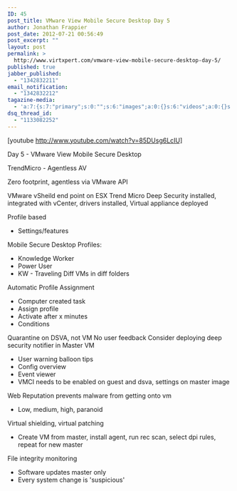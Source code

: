 ```yaml
---
ID: 45
post_title: VMware View Mobile Secure Desktop Day 5
author: Jonathan Frappier
post_date: 2012-07-21 00:56:49
post_excerpt: ""
layout: post
permalink: >
  http://www.virtxpert.com/vmware-view-mobile-secure-desktop-day-5/
published: true
jabber_published:
  - "1342832211"
email_notification:
  - "1342832212"
tagazine-media:
  - 'a:7:{s:7:"primary";s:0:"";s:6:"images";a:0:{}s:6:"videos";a:0:{}s:11:"image_count";s:1:"0";s:6:"author";s:7:"7110326";s:7:"blog_id";s:8:"38472741";s:9:"mod_stamp";s:19:"2012-07-21 00:56:49";}'
dsq_thread_id:
  - "1133082252"
---
```

[youtube http://www.youtube.com/watch?v=85DUsg6LcIU]

Day 5 - VMware View Mobile Secure Desktop

TrendMicro - Agentless AV

Zero footprint, agentless via VMware API

VMware vSheild end point on ESX
Trend Micro Deep Security installed, integrated with vCenter, drivers installed, Virtual appliance deployed

Profile based
- Settings/features

Mobile Secure Desktop Profiles:
- Knowledge Worker
- Power User
- KW - Traveling
Diff VMs in diff folders

<!--more-->

Automatic Profile Assignment
- Computer created task
- Assign profile
- Activate after x minutes
- Conditions

Quarantine on DSVA, not VM
No user feedback
Consider deploying deep security notifier in Master VM
- User warning balloon tips
- Config overview
- Event viewer
- VMCI needs to be enabled on guest and dsva, settings on master image

Web Reputation prevents malware from getting onto vm
- Low, medium, high, paranoid

Virtual shielding, virtual patching
- Create VM from master, install agent, run rec scan, select dpi rules, repeat for new master

File integrity monitoring
- Software updates master only
- Every system change is 'suspicious'